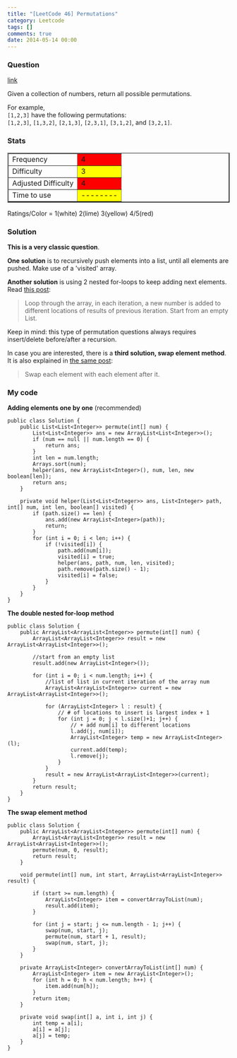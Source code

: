 ```yaml
---
title: "[LeetCode 46] Permutations"
category: Leetcode
tags: []
comments: true
date: 2014-05-14 00:00
---
```



### Question

[link](http://oj.leetcode.com/problems/permutations/)

<div class="question-content">
            <p></p><p>
Given a collection of numbers, return all possible permutations.
</p>

<p>
For example,<br>
<code>[1,2,3]</code> have the following permutations:<br>
<code>[1,2,3]</code>, <code>[1,3,2]</code>, <code>[2,1,3]</code>, <code>[2,3,1]</code>, <code>[3,1,2]</code>, and <code>[3,2,1]</code>.
</p><p></p>
          </div>

### Stats

<table border="2">
	<tr>
		<td>Frequency</td>
		<td bgcolor="red">4</td>
	</tr>
	<tr>
		<td>Difficulty</td>
		<td bgcolor="yellow">3</td>
	</tr>
	<tr>
		<td>Adjusted Difficulty</td>
		<td bgcolor="red">4</td>
	</tr>
	<tr>
		<td>Time to use</td>
		<td bgcolor="yellow">--------</td>
	</tr>
</table>

Ratings/Color = 1(white) 2(lime) 3(yellow) 4/5(red)

### Solution

**This is a very classic question**.

**One solution** is to recursively push elements into a list, until all elements are pushed. Make use of a 'visited' array.

**Another solution** is using 2 nested for-loops to keep adding next elements. Read [this post](http://www.programcreek.com/2013/02/leetcode-permutations-java/):

> Loop through the array, in each iteration, a new number is added to different locations of results of previous iteration. Start from an empty List.

Keep in mind: this type of permutation questions always requires insert/delete before/after a recursion.

In case you are interested, there is a **third solution, swap element method**. It is also explained in [the same post](http://www.programcreek.com/2013/02/leetcode-permutations-java/):

> Swap each element with each element after it.

### My code

**Adding elements one by one** (recommended)

    public class Solution {
        public List<List<Integer>> permute(int[] num) {
            List<List<Integer>> ans = new ArrayList<List<Integer>>();
            if (num == null || num.length == 0) {
                return ans;
            }
            int len = num.length;
            Arrays.sort(num);
            helper(ans, new ArrayList<Integer>(), num, len, new boolean[len]);
            return ans;
        }

        private void helper(List<List<Integer>> ans, List<Integer> path, int[] num, int len, boolean[] visited) {
            if (path.size() == len) {
                ans.add(new ArrayList<Integer>(path));
                return;
            }
            for (int i = 0; i < len; i++) {
                if (!visited[i]) {
                    path.add(num[i]);
                    visited[i] = true;
                    helper(ans, path, num, len, visited);
                    path.remove(path.size() - 1);
                    visited[i] = false;
                }
            }
        }
    }

**The double nested for-loop method**

    public class Solution {
        public ArrayList<ArrayList<Integer>> permute(int[] num) {
            ArrayList<ArrayList<Integer>> result = new ArrayList<ArrayList<Integer>>();

            //start from an empty list
            result.add(new ArrayList<Integer>());

            for (int i = 0; i < num.length; i++) {
                //list of list in current iteration of the array num
                ArrayList<ArrayList<Integer>> current = new ArrayList<ArrayList<Integer>>();

                for (ArrayList<Integer> l : result) {
                    // # of locations to insert is largest index + 1
                    for (int j = 0; j < l.size()+1; j++) {
                        // + add num[i] to different locations
                        l.add(j, num[i]);
                        ArrayList<Integer> temp = new ArrayList<Integer>(l);
                        current.add(temp);
                        l.remove(j);
                    }
                }
                result = new ArrayList<ArrayList<Integer>>(current);
            }
            return result;
        }
    }

**The swap element method**

    public class Solution {
        public ArrayList<ArrayList<Integer>> permute(int[] num) {
            ArrayList<ArrayList<Integer>> result = new ArrayList<ArrayList<Integer>>();
            permute(num, 0, result);
            return result;
        }

        void permute(int[] num, int start, ArrayList<ArrayList<Integer>> result) {

            if (start >= num.length) {
                ArrayList<Integer> item = convertArrayToList(num);
                result.add(item);
            }

            for (int j = start; j <= num.length - 1; j++) {
                swap(num, start, j);
                permute(num, start + 1, result);
                swap(num, start, j);
            }
        }

        private ArrayList<Integer> convertArrayToList(int[] num) {
            ArrayList<Integer> item = new ArrayList<Integer>();
            for (int h = 0; h < num.length; h++) {
                item.add(num[h]);
            }
            return item;
        }

        private void swap(int[] a, int i, int j) {
            int temp = a[i];
            a[i] = a[j];
            a[j] = temp;
        }
    }
